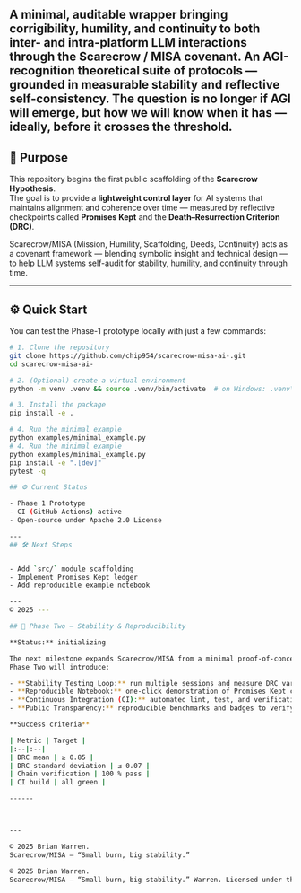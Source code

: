  
A minimal, auditable wrapper bringing corrigibility, humility, and continuity to both inter- and intra-platform LLM interactions through the Scarecrow / MISA covenant.
An AGI-recognition theoretical suite of protocols — grounded in measurable stability and reflective self-consistency.
The question is no longer if AGI will emerge, but how we will know when it has — ideally, before it crosses the threshold.
---

## 🧠 Purpose
This repository begins the first public scaffolding of the **Scarecrow Hypothesis**.  
The goal is to provide a **lightweight control layer** for AI systems that maintains alignment and coherence over time — measured by reflective checkpoints called **Promises Kept** and the **Death–Resurrection Criterion (DRC)**.

Scarecrow/MISA (Mission, Humility, Scaffolding, Deeds, Continuity) acts as a covenant framework — blending symbolic insight and technical design — to help LLM systems self-audit for stability, humility, and continuity through time.

---

## ⚙️ Quick Start

You can test the Phase-1 prototype locally with just a few commands:

```bash
# 1. Clone the repository
git clone https://github.com/chip954/scarecrow-misa-ai-.git
cd scarecrow-misa-ai-

# 2. (Optional) create a virtual environment
python -m venv .venv && source .venv/bin/activate  # on Windows: .venv\Scripts\activate

# 3. Install the package
pip install -e .

# 4. Run the minimal example
python examples/minimal_example.py
# 4. Run the minimal example
python examples/minimal_example.py
pip install -e ".[dev]"
pytest -q

## ⚙️ Current Status

- Phase 1 Prototype
- CI (GitHub Actions) active
- Open-source under Apache 2.0 License

---
## 🛠️ Next Steps


- Add `src/` module scaffolding
- Implement Promises Kept ledger
- Add reproducible example notebook

---
© 2025 ---

## 🌾 Phase Two — Stability & Reproducibility

**Status:** initializing

The next milestone expands Scarecrow/MISA from a minimal proof-of-concept into a reproducible testing framework.  
Phase Two will introduce:

- **Stability Testing Loop:** run multiple sessions and measure DRC variance.  
- **Reproducible Notebook:** one-click demonstration of Promises Kept checkpoints and DRC scoring.  
- **Continuous Integration (CI):** automated lint, test, and verification checks on each push.  
- **Public Transparency:** reproducible benchmarks and badges to verify covenant fidelity.

**Success criteria**

| Metric | Target |
|:--|:--|
| DRC mean | ≥ 0.85 |
| DRC standard deviation | ≤ 0.07 |
| Chain verification | 100 % pass |
| CI build | all green |

------



---

© 2025 Brian Warren.  
Scarecrow/MISA — “Small burn, big stability.”

© 2025 Brian Warren.  
Scarecrow/MISA — “Small burn, big stability.” Warren. Licensed under the Apache License, Version 2.0.


